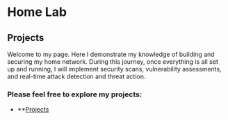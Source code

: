 # Home Lab
## Projects  

Welcome to my page. Here I demonstrate my knowledge of building and securing my home network. During this journey, once everything is all set up and running, I will implement security scans, vulnerability assessments, and real-time attack detection and threat action.

### Please feel free to explore my projects:

- **[Projects](https://github.com/Gaaldaco/Home-Projects/blob/main/Projects.md#ssltls-configuration)
  
